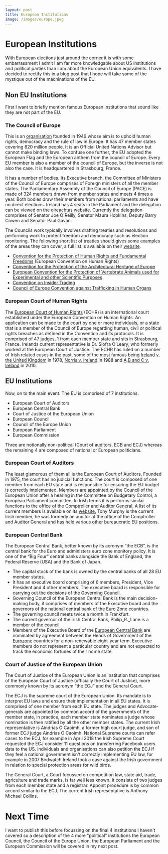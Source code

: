 ```yaml
---
layout: post
title: European Institutions
image: /images/europe.jpeg
---
```


# European Institutions

With European elections just around the corner it is with some embarrassment I admit I am far more knowledgable about US institutions and political parties than I am about the European Union equivalents. I have decided to rectify this in a blog post that I hope will take some of the mystique out of the machinations of the EU. 

## Non EU Institutions

First I want to briefly mention famous European institutions that sound like they are not part of the EU.

### The Council of Europe


This is an [organisation](https://en.wikipedia.org/wiki/Council_of_Europe) founded in 1949 whose aim is to uphold human rights, democracy and the rule of law in Europe. It has 47 member states covering 820 million people. It is an Official United Nations Advisor but cannot make binding laws. To confuse one further, the EU adopted the European Flag and the European anthem from the council of Europe. Every EU member is also a member of the council of Europe, but the inverse is not also the case. It is headquartered in Strasbourg, France. 

It has a number of bodies. Its Executive branch, the Committee of Ministers of the Council of Europe comprises of Foreign ministers of all the member states. The Parliamentary Assembly of the Council of Europe (PACE) is made of 324 members drawn from member states and meets 4 times a year. Both bodies draw their members from national parliaments and have no direct elections. Ireland has 4 seats in the Parliament and the delegation can be viewed on the [oireachtas website](https://www.oireachtas.ie/en/inter-parliamentary-work/council-of-europe/). Currently the delegation comprises of Senator Joe O'Reilly, Senator Maura Hopkins, Deputy Barry Cowen and Senator Paul Gavan.

The Councils work typically involves drafting treaties and resolutions and performing work to protect freedom and democracy such as election monitoring. The following short list of treaties should gives some examples of the areas they can cover, a full list is available on their [website](https://www.coe.int/en/web/conventions/full-list).

* [Convention for the Protection of Human Rights and Fundamental Freedoms](https://www.coe.int/en/web/conventions/full-list/-/conventions/treaty/005) (European Convention on Human Rights)
* [Convention for the Protection of the Architectural Heritage of Europe](https://www.coe.int/en/web/conventions/full-list/-/conventions/treaty/121)
* [European Convention for the Protection of Vertebrate Animals used for Experimental and other Scientific Purposes](https://www.coe.int/en/web/conventions/full-list/-/conventions/treaty/123)
* [Convention on Insider Trading](https://www.coe.int/en/web/conventions/full-list/-/conventions/treaty/130)
* [Council of Europe Convention against Trafficking in Human Organs](https://www.coe.int/en/web/conventions/full-list/-/conventions/treaty/216)

### European Court of Human Rights

The [European Court of Human Rights](https://en.wikipedia.org/wiki/European_Court_of_Human_Rights) (ECHR) is an international court established under the European Convention on Human Rights. An application can be made to the court by one or more individuals, or a state that is a member of the Council of Europe regarding human, civil or political rights breaches as defined in the Convention and its protocols. It is comprised of 47 judges, 1 from each member state and sits in Strasbourg, France. Irelands current representative is Dr. Síofra O’Leary, who formerly worked at the European Court of Justice. The ECHR has ruled on a  number of Irish related cases in the past, some of the most famous being [Ireland v. the United Kingdom](https://en.wikipedia.org/wiki/Five_techniques#European_Court_of_Human_Rights_trial_Ireland_v._the_United_Kingdom) in 1978, [Norris v. Ireland](https://en.wikipedia.org/wiki/Norris_v._Ireland) in 1988 and [A,B and C v. Ireland](https://en.wikipedia.org/wiki/A,_B_and_C_v_Ireland) in 2010.

## EU Institutions

Now, on to the main event. The EU is comprised of 7 institutions. 

* European Court of Auditors
* European Central Bank
* Court of Justice of the European Union
* European Council
* Council of the Europe Union
* European Parliament
* European Commission

Three are notionally non-political (Court of auditors, ECB and ECJ) whereas the remaining 4 are composed of national or European politicians.

### European Court of Auditors

The least glamorous of them all is the European Court of Auditors. Founded in 1975, the court has no judicial functions. The court is composed of one member from each EU state and is responsible for ensuring the EU budget is correctly implemented. Members are appointed by the Council of the European Union after a hearing in the Committee on Budgetary Control, a European Parliament committee. In Irish terms it is performs similar functions to the office of the Comptroller and Auditor General. A list of its current members is available on its [website.](https://www.eca.europa.eu/en/Pages/OrganizationChartList.aspx) Tony Murphy is the current Irish member, he was formerly an auditor at the office of the Comptroller and Auditor General and has held various other bureaucratic EU positions.

### European Central Bank

The European Central Bank, better known by its acronym “the ECB”, is the central bank for the Euro and administers euro zone monitory policy. It is one of the “Big Four” central banks alongside the Bank of England, the Federal Reserve (USA) and the Bank of Japan.

* The capital stock of the bank is owned by the central banks of all 28 EU member states.
* It has an executive board comprising of 6 members, President, Vice President and 4 other members. The executive board is responsible for carrying out the decisions of the Governing Council.
* Governing Council of the European Central Bank is the main decision-making body, it comprises of members of the Executive board and the governors of the national central bank of the Euro Zone countries.
* The governing council meets twice a month in Frankfurt. 
* The current governor of the Irish Central Bank, Philip_R._Lane is a member of the council.
* Members of the Executive Board of the [European Central Bank](https://en.wikipedia.org/wiki/European_Central_Bank) are nominated by agreement between the Heads of Government of the [Eurozone](https://en.wikipedia.org/wiki/Eurozone) countries for a non-renewable eight-year term. Executive members do not represent a particular country and are not expected to track the economic fortunes of their home state.

### Court of Justice of the European Union

The Court of Justice of the European Union is an institution that comprises of the European Court of Justice (officially the Court of Justice), more commonly known by its acronym “the ECJ” and the General Court.

The ECJ is the supreme court of the European Union. Its mandate is to interpret EU laws and ensure their implementation in all EU states. It is comprised of one member from each EU state. The judges and Advocate-generals are appointed by common accord of the governments of the member state, in practice, each member state nominates a judge whose nomination is then ratified by all the other member states. The current Irish representative is Aindrias Ó Caoimh, a former high court judge, and son of former ECJ judge Aindrias Ó Caoimh. National Supreme courts can refer cases to the ECJ, for example in April 2018 the Irish Supreme Court requested the ECJ consider 11 questions on transferring Facebook users data to the US. Individuals and organisations can also petition the ECJ if they feel a national government isn't correctly implementing EU law, for example in 2007 Birdwatch Ireland took a case against the Irish government in relation to special protection areas for wild birds.

The General Court, a Court focussed on competition law, state aid, trade, agriculture and trade marks, is far well less known. It consists of two judges from each member state and a registrar. Appoint procedure is by common accord similar to the ECJ. The current Irish representative is Anthony Michael Collins.

# Next Time

I want to publish this before focussing on the final 4 institutions I haven't covered so a description of the 4 more "political" institutions the European Council, the Council of the Europe Union, the European Parliament and the European Commission will be covered in my next post.

